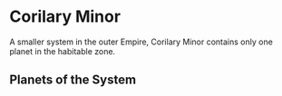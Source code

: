 # Corilary Minor

A smaller system in the outer Empire, Corilary Minor contains only one planet in the habitable zone.

## Planets of the System